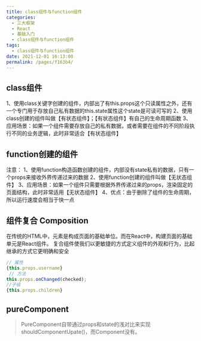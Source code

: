 ```yaml
---
title: class组件与function组件
categories:
  - 三大框架
  - React
  - 基础入门
  - class组件与function组件
tags:
  - class组件与function组件
date: 2021-12-01 16:13:00
permalink: /pages/f163b4/
---
```


## class组件

1、使用class关键字创建的组件，内部出了有this.props这个只读属性之外，还有一个专门用于存放自己私有数据的this.state属性这个state是可读可写的
2、使用class创建的组件叫做【有状态组件】；【有状态组件】有自己的生命周期函数
3、应用场景：如果一个组件需要存放自己的私有数据，或者需要在组件的不同阶段执行不同的业务逻辑，此时非常适合【有状态组件】

## function创建的组件

注意：
  1、使用function构造函数创建的组件，内部没有state私有的数据，只有一个props来接收外界传递过来的数据
  2、使用function创建的组件叫做【无状态组件】
  3、应用场景：如果一个组件只需要根据外界传递过来的props，渲染固定的页面结构，此时非常适用【无状态组件】
  4、优点：由于删除了组件的生命周期，所以运行速度会相当于快一点

## 组件复合 Composition

在传统的HTML中，元素是构成页面的基础单位。而在React中，构建页面的基础单元是React组件。
复合组件使我们以更敏捷的方式定义组件的外观和行为，比起继承的方式它更明确和安全

```js
// 属性
{this.props.username}
 // 方法
this.props.onChanged(checked);
//子级
{this.props.children}
```

## pureComponent

> PureComponent自带通过props和state的浅对比来实现 shouldComponentUpate()，而Component没有。
